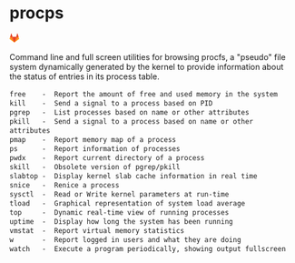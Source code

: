 <!--
File          : procps-ng.md

Created       : Mon 02 Nov 2015 01:14:54
Last Modified : Mon 02 Nov 2015 01:19:21
Maintainer    : sharlatan
-->

# procps
[![](../icons/gitlab.png)](https://gitlab.com/procps-ng/procps)

Command line and full screen utilities for browsing procfs, a "pseudo" file
system dynamically generated by the kernel to provide information about the
status of entries in its process table.


    free    -  Report the amount of free and used memory in the system
    kill    -  Send a signal to a process based on PID
    pgrep   -  List processes based on name or other attributes
    pkill   -  Send a signal to a process based on name or other attributes
    pmap    -  Report memory map of a process
    ps      -  Report information of processes
    pwdx    -  Report current directory of a process
    skill   -  Obsolete version of pgrep/pkill
    slabtop -  Display kernel slab cache information in real time
    snice   -  Renice a process
    sysctl  -  Read or Write kernel parameters at run-time
    tload   -  Graphical representation of system load average
    top     -  Dynamic real-time view of running processes
    uptime  -  Display how long the system has been running
    vmstat  -  Report virtual memory statistics
    w       -  Report logged in users and what they are doing
    watch   -  Execute a program periodically, showing output fullscreen

